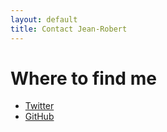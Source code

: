 ```yaml
---
layout: default
title: Contact Jean-Robert
---
```



# Where to find me #

* [Twitter](http://www.twitter.com/le_girafe)
* [GitHub](http://github.com/jean-robert)



